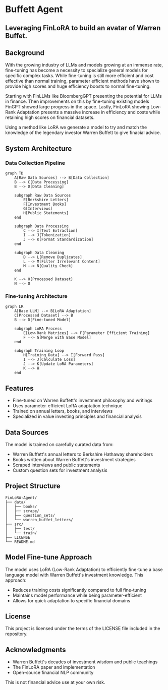 # Buffett Agent

## Leveraging FinLoRA to build an avatar of Warren Buffet.

## Background

With the growing industry of LLMs and models growing at an immense rate, fine-tuning has become a necessity to specialize general models for specific complex tasks. While fine-tuning is still more efficient and cost effective than normal training, parameter efficient methods have shown to provide high scores and huge efficiency boosts to normal fine-tuning. 

Starting with FinLLMs like BloombergGPT presenting the potential for LLMs in finance. Then improvements on this by fine-tuning existing models FinGPT showed large progress in the space. Lastly, FinLoRA showing Low-Rank Adaptation presents a massive increase in efficiency and costs while retaining high scores on financial datasets.

Using a method like LoRA we generate a model to try and match the knowledge of the legendary investor Warren Buffett to give finacial advice. 

## System Architecture

### Data Collection Pipeline
```mermaid
graph TD
    A[Raw Data Sources] --> B[Data Collection]
    B --> C[Data Processing]
    B --> D[Data Cleaning]
    
    subgraph Raw Data Sources
        E[Berkshire Letters] 
        F[Investment Books]
        G[Interviews]
        H[Public Statements]
    end
    
    subgraph Data Processing
        C --> I[Text Extraction]
        I --> J[Tokenization]
        J --> K[Format Standardization]
    end
    
    subgraph Data Cleaning
        D --> L[Remove Duplicates]
        L --> M[Filter Irrelevant Content]
        M --> N[Quality Check]
    end
    
    K --> O[Processed Dataset]
    N --> O
```

### Fine-tuning Architecture
```mermaid
graph LR
    A[Base LLM] --> B[LoRA Adaptation]
    C[Processed Dataset] --> B
    B --> D[Fine-tuned Model]
    
    subgraph LoRA Process
        E[Low-Rank Matrices] --> F[Parameter Efficient Training]
        F --> G[Merge with Base Model]
    end
    
    subgraph Training Loop
        H[Training Data] --> I[Forward Pass]
        I --> J[Calculate Loss]
        J --> K[Update LoRA Parameters]
        K --> H
    end
```

## Features

- Fine-tuned on Warren Buffett's investment philosophy and writings
- Uses parameter-efficient LoRA adaptation technique
- Trained on annual letters, books, and interviews
- Specialized in value investing principles and financial analysis

## Data Sources

The model is trained on carefully curated data from:
- Warren Buffett's annual letters to Berkshire Hathaway shareholders
- Books written about Warren Buffett's investment strategies
- Scraped interviews and public statements
- Custom question sets for investment analysis

## Project Structure

```
FinLoRA-Agent/
├── data/
│   ├── books/
│   ├── scrape/
│   ├── question_sets/
│   └── warren_buffet_letters/
├── src/
│   ├── test/
│   └── train/
├── LICENSE
└── README.md
```


## Model Fine-tune Approach

The model uses LoRA (Low-Rank Adaptation) to efficiently fine-tune a base language model with Warren Buffett's investment knowledge. This approach:
- Reduces training costs significantly compared to full fine-tuning
- Maintains model performance while being parameter-efficient
- Allows for quick adaptation to specific financial domains


## License

This project is licensed under the terms of the LICENSE file included in the repository.


## Acknowledgments

- Warren Buffett's decades of investment wisdom and public teachings
- The FinLoRA paper and implementation
- Open-source financial NLP community



This is not financial advice use at your own risk.

